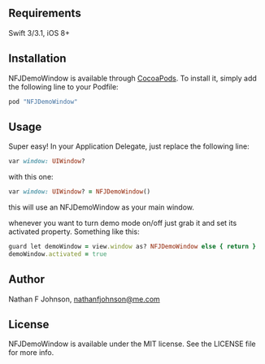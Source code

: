 ## Requirements
Swift 3/3.1, iOS 8+

## Installation

NFJDemoWindow is available through [CocoaPods](http://cocoapods.org). To install
it, simply add the following line to your Podfile:

```ruby
pod "NFJDemoWindow"
```

## Usage
Super easy! In your Application Delegate, just replace the following line:

```ruby
var window: UIWindow?
```
with this one:

```ruby
var window: UIWindow? = NFJDemoWindow()
```
this will use an NFJDemoWindow as your main window.

whenever you want to turn demo mode on/off just grab it and set its activated property. Something like this:

```ruby
guard let demoWindow = view.window as? NFJDemoWindow else { return }
demoWindow.activated = true
```

## Author

Nathan F Johnson, nathanfjohnson@me.com

## License

NFJDemoWindow is available under the MIT license. See the LICENSE file for more info.
